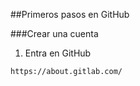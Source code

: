 ##Primeros pasos en GitHub

###Crear una cuenta

1. Entra en GitHub
~~~
https://about.gitlab.com/
~~~

